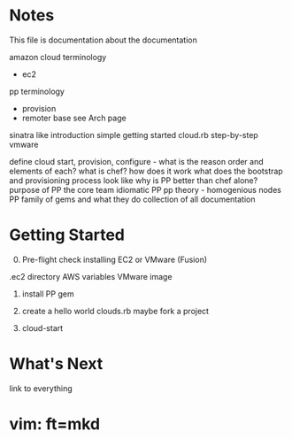 Notes
=====

This file is documentation about the documentation

amazon cloud terminology
  * ec2

pp terminology
  * provision
  * remoter base
see Arch page

sinatra like introduction
simple getting started cloud.rb
step-by-step vmware

define cloud start, provision, configure - what is the reason order and elements of each?
what is chef? how does it work
what does the bootstrap and provisioning process look like
why is PP better than chef alone?
purpose of PP
the core team
idiomatic PP
pp theory - homogenious nodes
PP family of gems and what they do
collection of all documentation

Getting Started
===============

0. Pre-flight check
  installing EC2 or VMware (Fusion)

  .ec2 directory AWS variables
  VMware image

1. install PP gem

2. create a hello world clouds.rb 
  maybe fork a project

3. cloud-start


What's Next
===========
link to everything

# vim: ft=mkd
